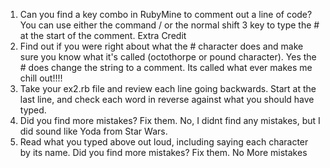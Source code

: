 1. Can you find a key combo in RubyMine to comment out a line of code? 
You can use either the command / or the normal shift 3 key to type the # at the start of the comment.
Extra Credit 
1. Find out if you were right about what the # character does and make sure you know what it's called (octothorpe or pound character).
Yes the # does change the string to a comment. Its called what ever makes me chill out!!!!
2. Take your ex2.rb file and review each line going backwards. Start at the last line, and check each word in reverse against what you should have typed.
3. Did you find more mistakes? Fix them.
No, I didnt find any mistakes, but I did sound like Yoda from Star Wars.
4. Read what you typed above out loud, including saying each character by its name. Did you find more mistakes? Fix them.
No More mistakes
